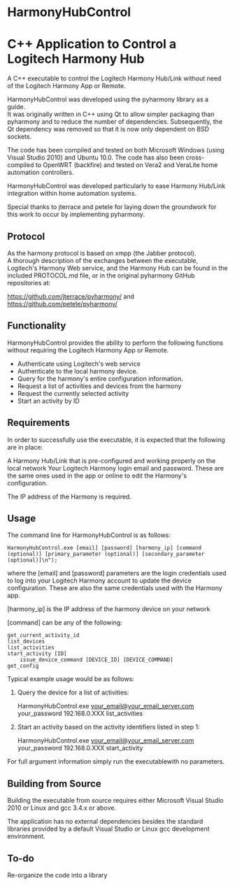 # HarmonyHubControl
C++ Application to Control a Logitech Harmony Hub 
=========

A C++ executable to control the Logitech Harmony Hub/Link without need of 
the Logitech Harmony App or Remote.

HarmonyHubControl was developed using the pyharmony library as a guide.  
It was originally written in C++ using Qt to allow simpler packaging 
than pyharmony and to reduce the number of dependencies.  Subsequently,
the Qt dependency was removed so that it is now only dependent on BSD 
sockets.

The code has been compiled and tested on both Microsoft Windows (using
Visual Studio 2010) and Ubuntu 10.0.  The code has also been cross-compiled
to OpenWRT (backfire) and tested on Vera2 and VeraLite home automation 
controllers.

HarmonyHubControl was developed particularly to ease Harmony Hub/Link 
integration within home automation systems.

Special thanks to jterrace and petele for laying down the groundwork for 
this work to occur by implementing pyharmony.



Protocol
--------

As the harmony protocol is based on xmpp (the Jabber protocol).  
A thorough description of the exchanges between the executable, Logitech's
Harmony Web service, and the Harmony Hub can be found in the included 
PROTOCOL.md file, or in the original pyharmony GitHub repositories at: 

https://github.com/jterrace/pyharmony/
and
https://github.com/petele/pyharmony/



Functionality
--------------

HarmonyHubControl provides the ability to perform the following functions
without requiring the Logitech Harmony App or Remote.

* Authenticate using Logitech's web service
* Authenticate to the local harmony device.
* Query for the harmony's entire configuration information.
* Request a list of activities and devices from the harmony
* Request the currently selected activity
* Start an activity by ID


Requirements
------------

In order to successfully use the executable, it is expected that the following
are in place:

A Harmony Hub/Link that is pre-configured and working properly on the local network
Your Logitech Harmony login email and password.  These are the same ones used in
the app or online to edit the Harmony's configuration.

The IP address of the Harmony is required.



Usage
-----

The command line for HarmonyHubControl is as follows:

    HarmonyHubControl.exe [email] [password] [harmony_ip] [command (optional)] [primary_parameter (optional)] [secondary_parameter (optional)]\n");
    
where the [email] and [password] parameters are the login credentials used to log 
into your Logitech Harmony account to update the device configuration.  These are
also the same credentials used with the Harmony app.

[harmony_ip] is the IP address of the harmony device on your network


[command] can be any of the following:

	get_current_activity_id
	list_devices
	list_activities
	start_activity [ID]
        issue_device_command [DEVICE_ID] [DEVICE_COMMAND]
	get_config


Typical example usage would be as follows:

1) Query the device for a list of activities:

	HarmonyHubControl.exe your_email@your_email_server.com your_password 192.168.0.XXX list_activities

2) Start an activity based on the activity identifiers listed in step 1:

	HarmonyHubControl.exe your_email@your_email_server.com your_password 192.168.0.XXX start_activity

For full argument information simply run the executablewith no parameters.



Building from Source
--------------------

Building the executable from source requires either Microsoft Visual Studio 2010 or Linux and gcc 
3.4.x or above.

The application has no external dependencies besides the standard libraries provided by a default 
Visual Studio or Linux gcc development environment.


To-do
--------------------

Re-organize the code into a library
